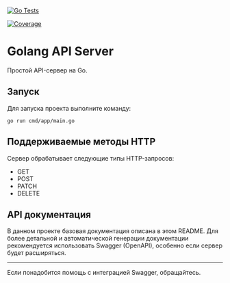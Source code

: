 [![Go Tests](https://github.com/aleksey19988/golang-api-server/actions/workflows/go-test.yml/badge.svg)](https://github.com/aleksey19988/golang-api-server/actions/workflows/go-test.yml)

[![Coverage](https://sonarcloud.io/api/project_badges/measure?project=aleksey19988_golang-api-server&metric=coverage)](https://sonarcloud.io/summary/new_code?id=aleksey19988_golang-api-server)
# Golang API Server

Простой API-сервер на Go.

## Запуск

Для запуска проекта выполните команду:

```
go run cmd/app/main.go
```


## Поддерживаемые методы HTTP

Сервер обрабатывает следующие типы HTTP-запросов:

- GET
- POST
- PATCH
- DELETE

## API документация

В данном проекте базовая документация описана в этом README. Для более детальной и автоматической генерации документации рекомендуется использовать Swagger (OpenAPI), особенно если сервер будет расширяться.

---

Если понадобится помощь с интеграцией Swagger, обращайтесь.
